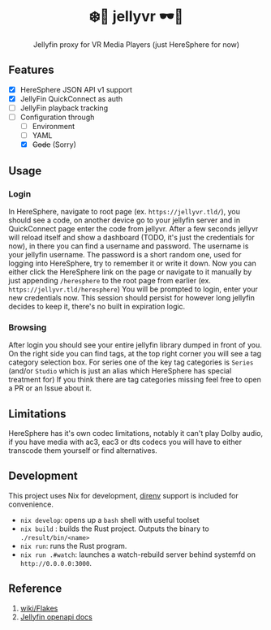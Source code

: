<div align=center>

# ❄️🎥 jellyvr 🕶️🦀

Jellyfin proxy for VR Media Players 
(just HereSphere for now)

</div>

## Features
- [x] HereSphere JSON API v1 support
- [x] JellyFin QuickConnect as auth
- [ ] JellyFin playback tracking
- [ ] Configuration through
  - [ ] Environment
  - [ ] YAML
  - [x] ~~Code~~ (Sorry)

## Usage

### Login
In HereSphere, navigate to root page (ex. `https://jellyvr.tld/`), you should see a code, on another device go to your jellyfin server and in QuickConnect page enter the code from jellyvr.
After a few seconds jellyvr will reload itself and show a dashboard (TODO, it's just the credentials for now), in there you can find a username and password.
The username is your jellyfin username.
The password is a short random one, used for logging into HereSphere, try to remember it or write it down.
Now you can either click the HereSphere link on the page or navigate to it manually by just appending `/heresphere` to the root page from earlier (ex. `https://jellyvr.tld/heresphere`)
You will be prompted to login, enter your new credentials now.
This session should persist for however long jellyfin decides to keep it, there's no built in expiration logic.

### Browsing
After login you should see your entire jellyfin library dumped in front of you.
On the right side you can find tags, at the top right corner you will see a tag category selection box.
For series one of the key tag categories is `Series` (and/or `Studio` which is just an alias which HereSphere has special treatment for)
If you think there are tag categories missing feel free to open a PR or an Issue about it.

## Limitations
HereSphere has it's own codec limitations, notably it can't play Dolby audio, if you have media with ac3, eac3 or dts codecs you will have to either transcode them yourself or find alternatives.

## Development
This project uses Nix for development, [direnv](https://direnv.net/) support is included for convenience.

- `nix develop`: opens up a `bash` shell with useful toolset
- `nix build` : builds the Rust project. Outputs the binary to `./result/bin/<name>`
- `nix run`: runs the Rust program.
- `nix run .#watch`: launches a watch-rebuild server behind systemfd on `http://0.0.0.0:3000`.

## Reference

1. [wiki/Flakes](https://nixos.wiki/wiki/Flakes)
2. [Jellyfin openapi docs](./jellyfin-openapi-stable.json)
